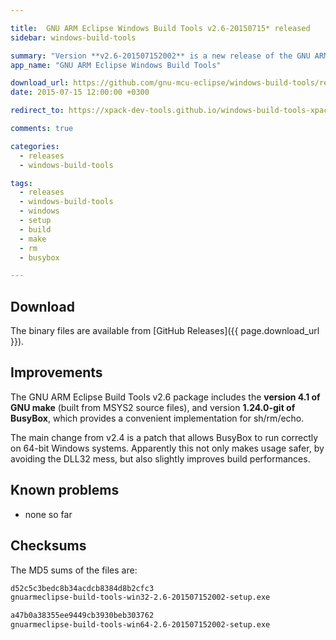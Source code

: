 ```yaml
---

title:  GNU ARM Eclipse Windows Build Tools v2.6-20150715* released
sidebar: windows-build-tools

summary: "Version **v2.6-201507152002** is a new release of the GNU ARM Eclipse Windows Build Tools, adding support for Windows 64-bit."
app_name: "GNU ARM Eclipse Windows Build Tools"

download_url: https://github.com/gnu-mcu-eclipse/windows-build-tools/releases/tag/v2.6/
date: 2015-07-15 12:00:00 +0300

redirect_to: https://xpack-dev-tools.github.io/windows-build-tools-xpack/blog/2015/07/15/windows-build-tools-v2.6-20150715-released/

comments: true

categories:
  - releases
  - windows-build-tools

tags:
  - releases
  - windows-build-tools
  - windows
  - setup
  - build
  - make
  - rm
  - busybox

---
```


## Download

The binary files are available from [GitHub Releases]({{ page.download_url }}).

## Improvements

The GNU ARM Eclipse Build Tools v2.6 package includes the **version 4.1 of GNU make** (built from MSYS2 source files), and version **1.24.0-git of BusyBox**, which provides a convenient implementation for sh/rm/echo.

The main change from v2.4 is a patch that allows BusyBox to run correctly on 64-bit Windows systems. Apparently this not only makes usage safer, by avoiding the DLL32 mess, but also slightly improves build performances.

## Known problems

* none so far

## Checksums

The MD5 sums of the files are:

```txt
d52c5c3bedc8b34acdcb8384d8b2cfc3
gnuarmeclipse-build-tools-win32-2.6-201507152002-setup.exe

a47b0a38355ee9449cb3930beb303762
gnuarmeclipse-build-tools-win64-2.6-201507152002-setup.exe
```
